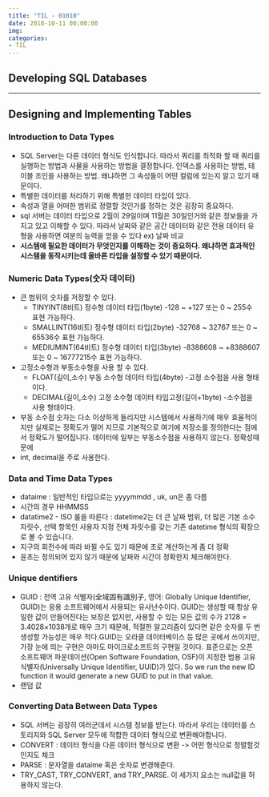 ```yaml
---
title: "TIL - 01010"
date: 2018-10-11 00:00:00
img:
categories:
- TIL
---
```


## Developing SQL Databases

----

## Designing and Implementing Tables  
### Introduction to Data Types
- SQL Server는 다른 데이터 형식도 인식합니다. 따라서 쿼리를 최적화 할 때 쿼리를 실행하는 방법과 사물을 사용하는 방법을 결정합니다. 인덱스를 사용하는 방법, 테이블 조인을 사용하는 방법. 왜냐하면 그 속성들이 어떤 컬럼에 있는지 알고 있기 때문이다.
- 특별한 데이터를 처리하기 위해 특별한 데이터 타입이 있다.
- 속성과 열을 어떠한 범위로 정렬할 것인가를 정하는 것은 굉장히 중요하다.
- sql 서버는 데이터 타입으로 2월이 29일이며 11월은 30일인거와 같은 정보들을 가지고 있고 이해할 수 있다.
따라서 날짜와 같은 공간 데이터와 같은 전용 데이터 유형을 사용하면 여분의 능력을 얻을 수 있다
ex) 날짜 비교
- **시스템에 필요한 데이터가 무엇인지를 이해하는 것이 중요하다. 왜냐하면 효과적인 시스템을 동작시키는데 올바른 타입을 설정할 수 있기 때문이다.**

### Numeric Data Types(숫자 데이터)
- 큰 범위의 숫자를 저장할 수 있다.
    - TINYINT(8비트)	정수형 데이터 타입(1byte) -128 ~ +127 또는 0 ~ 255수 표현 가능하다.
    - SMALLINT(16비트)	정수형 데이터 타입(2byte) -32768 ~ 32767 또는 0 ~ 65536수 표현 가능하다.
    - MEDIUMINT(64비트)	정수형 데이터 타입(3byte) -8388608 ~ +8388607 또는 0 ~ 16777215수 표현 가능하다.
- 고정소수형과 부동소수형을 사용 할 수 있다.
    - FLOAT(길이,소수)	부동 소수형 데이터 타입(4byte) -고정 소수점을 사용 형태이다.
    - DECIMAL(길이,소수)	고정 소수형 데이터 타입고정(길이+1byte) -소수점을 사용 형태이다.
- 부동 소수점 숫자는 다소 이상하게 들리지만 시스템에서 사용하기에 매우 효율적이지만 실제로는 정확도가 떨어 지므로 기본적으로 여기에 저장소를 정의한다는 점에서 정확도가 떨어집니다. 데이터에 일부는 부동소수점을 사용하지 않는다. 정확성때문에
- int, decimal을 주로 사용한다.

### Data and Time Data Types
- dataime : 일반적인 타입으로는 yyyymmdd , uk, un은 좀 다름
- 시간의 경우 HHMMSS
- datatime2 - ISO 룰을 따른다 : datetime2는 더 큰 날짜 범위, 더 많은 기본 소수 자릿수, 선택 항목인 사용자 지정 전체 자릿수를 갖는 기존 datetime 형식의 확장으로 볼 수 있습니다.
- 지구의 회전수에 따라 바뀔 수도 있기 때문에 초로 계산하는게 좀 더 정확
- 윤초는 정의되어 있지 않기 때문에 날짜와 시간이 정확한지 체크해야한다.

### Unique dentifiers
- GUID : 전역 고유 식별자(全域固有識別子, 영어: Globally Unique Identifier, GUID)는 응용 소프트웨어에서 사용되는 유사난수이다. GUID는 생성할 때 항상 유일한 값이 만들어진다는 보장은 없지만, 사용할 수 있는 모든 값의 수가 2128 = 3.4028×1038개로 매우 크기 때문에, 적절한 알고리즘이 있다면 같은 숫자를 두 번 생성할 가능성은 매우 적다.GUID는 오라클 데이터베이스 등 많은 곳에서 쓰이지만, 가장 눈에 띄는 구현은 아마도 마이크로소프트의 구현일 것이다. 표준으로는 오픈 소프트웨어 파운데이션(Open Software Foundation, OSF)이 지정한 범용 고유 식별자(Universally Unique Identifier, UUID)가 있다.
So we run the new ID function it would generate a new GUID to put in that value.
- 랜덤 값

### Converting Data Between Data Types
- SQL 서버는 굉장히 여러군데서 시스템 정보를 받는다. 따라서 우리는 데이터를 스토리지와 SQL Server 모두에 적합한 데이터 형식으로 변환해야합니다.
- CONVERT : 데이터 형식을 다른 데이터 형식으로 변환 -> 어떤 형식으로 정렬할것인지도 체크
- PARSE : 문자열을 dataime 혹은 숫자로 변경해준다.
- TRY_CAST, TRY_CONVERT, and TRY_PARSE. 이 세가지 요소는 null값을 허용하지 않는다.
